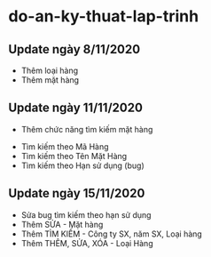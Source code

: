 # do-an-ky-thuat-lap-trinh

## Update ngày 8/11/2020
- Thêm loại hàng
- Thêm mặt hàng

## Update ngày 11/11/2020
- Thêm chức năng tìm kiếm mặt hàng
+ Tìm kiếm theo Mã Hàng
+ Tìm kiếm theo Tên Mặt Hàng
+ Tìm kiếm theo Hạn sử dụng (bug)

## Update ngày 15/11/2020
+ Sửa bug tìm kiếm theo hạn sử dụng
+ Thêm SỬA - Mặt hàng
+ Thêm TÌM KIẾM - Công ty SX, năm SX, Loại hàng
+ Thêm THÊM, SỬA, XÓA - Loại Hàng